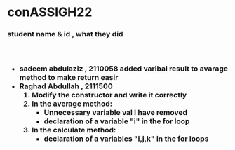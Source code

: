# conASSIGH22
<h3>student name & id , what they did<h3><br>
<ul>
    <li>sadeem abdulaziz , 2110058 added varibal result to avarage method to make return easir</li>
    <li>Raghad Abdullah , 2111500 
        <ol>
            <li>Modify the constructor and write it correctly</li>
            <li>In the average method:
                <ul>
                    <li>Unnecessary variable val I have removed</li>
                    <li>declaration of a variable "i" in the for loop</li>
                </ul>
            </li>
            <li>In the calculate method:
                <ul>
                    <li>declaration of a variables "i,j,k" in the for loops</li>
                </ul>
            </li>
        </ol>
    </li>

</ul>
